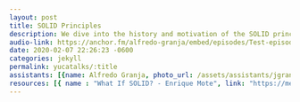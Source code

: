 ```yaml
---
layout: post
title: SOLID Principles
description: We dive into the history and motivation of the SOLID principles which conform a guide of good practices for object oriented programming (OOP), build the basis of object oriented design (OOD) and help developers deliver clean code. In this episode we see every principle, give examples and discuss how important every principle is and which problem is trying to solve.
audio-link: https://anchor.fm/alfredo-granja/embed/episodes/Test-episode-eaovmj
date: 2020-02-07 22:26:23 -0600
categories: jekyll
permalink: yucatalks/:title
assistants: [{name: Alfredo Granja, photo_url: /assets/assistants/jgranja.png, position: intern,contact: jgranja@nearsoft.com}, {name: Sandra Herrera, photo_url: /assets/assistants/sherrera.png, position: intern,  contact: sherrera@nearsoft.com}, {name: Eyden Villanueva, photo_url: /assets/assistants/evillanueva.png ,position: intern, contact: evillanueva@nearsoft.com}]
resources: [{ name : "What If SOLID? - Enrique Mote", link: "https://medium.com/@mote_enrique/what-if-solid-fcdf12524a89"}]
---
```




